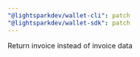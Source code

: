 ```yaml
---
"@lightsparkdev/wallet-cli": patch
"@lightsparkdev/wallet-sdk": patch
---
```


Return invoice instead of invoice data
